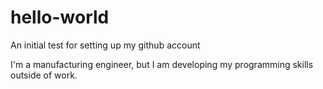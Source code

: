 # hello-world
An initial test for setting up my github account

I'm a manufacturing engineer, but I am developing my programming skills outside of work. 
